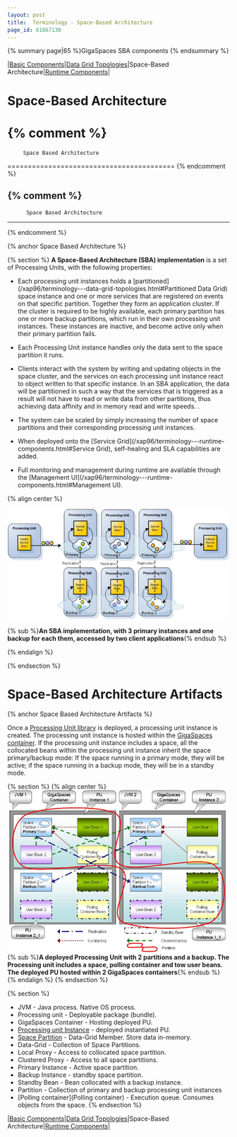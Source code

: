 ```yaml
---
layout: post
title:  Terminology - Space-Based Architecture
page_id: 61867130
---
```


{% summary page|65 %}GigaSpaces SBA components {% endsummary %}

|[Basic Components](/xap96/terminology---basic-components.html)|[Data Grid Topologies](/xap96/terminology---data-grid-topologies.html)|Space-Based Architecture|[Runtime Components](/xap96/terminology---runtime-components.html)|

# Space-Based Architecture

{% comment %}
=========================================

         Space Based Architecture

=========================================
{% endcomment %}

{% comment %}
---------------------------------------
          Space Based Architecture
---------------------------------------
{% endcomment %}

{% anchor Space Based Architecture %}

{% section %}
**A Space-Based Architecture (SBA) implementation** is a set of Processing Units, with the following properties:

- Each processing unit instances holds a [partitioned](/xap96/terminology---data-grid-topologies.html#Partitioned Data Grid) space instance and one or more services that are registered on events on that specific partition. Together they form an application cluster. If the cluster is required to be highly available, each primary partition has one or more backup partitions, which run in their own processing unit instances. These instances are inactive, and become active only when their primary partition fails.

- Each Processing Unit instance handles only the data sent to the space partition it runs.

- Clients interact with the system by writing and updating objects in the space cluster, and the services on each processing unit instance react to object written to that specific instance. In an SBA application, the data will be partitioned in such a way that the services that is triggered as a result will not have to read or write data from other partitions, thus achieving data affinity and in memory read and write speeds. .

- The system can be scaled by simply increasing the number of space partitions and their corresponding processing unit instances.

- When deployed onto the [Service Grid](/xap96/terminology---runtime-components.html#Service Grid), self-healing and SLA capabilities are added.

- Full monitoring and management during runtime are available through the [Management UI](/xap96/terminology---runtime-components.html#Management UI).

{% align center %}

![sba_with_backup.jpg](/attachment_files/sba_with_backup.jpg)

{% sub %}**An SBA implementation, with 3 primary instances and one backup for each them, accessed by two client applications**{% endsub %}

{% endalign %}

{% endsection %}

# Space-Based Architecture Artifacts

{% anchor Space Based Architecture Artifacts %}

Once a [Processing Unit library](/xap96/the-processing-unit-structure-and-configuration.html) is deployed, a processing unit instance is created. The processing unit instance is hosted within the [GigaSpaces container](/xap96/the-grid-service-container.html). If the processing unit instance includes a space, all the collocated beans within the processing unit instance inherit the space primary/backup mode: If the space running in a primary mode, they will be active; if the space running in a backup mode, they will be in a standby mode.

{% section %}
{% align center %}
![term_sba_artifacts.jpg](/attachment_files/term_sba_artifacts.jpg)
{% sub %}**A deployed Processing Unit with 2 partitions and a backup. The Processing unit includes a space, polling container and tow user beans. The deployed PU hosted within 2 GigaSpaces containers**{% endsub %}
{% endalign %}
{% endsection %}

{% section %}
- JVM - Java process. Native OS process.
- Processing unit - Deployable package (bundle).
- GigaSpaces Container - Hosting deployed PU.
- [Processing unit Instance](/xap96/packaging-and-deployment.html) - deployed instantiated PU.
- [Space Partition](/xap96/terminology---data-grid-topologies.html) - Data-Grid Member. Store data in-memory.
- Data-Grid - Collection of Space Partitions.
- Local Proxy - Access to collocated space partition.
- Clustered Proxy - Access to all space partitions.
- Primary Instance - Active space partition.
- Backup Instance - standby space partition.
- Standby Bean - Bean collocated with a backup instance.
- Partition - Collection of primary and backup processing unit instances
- [Polling container](Polling container) - Execution queue. Consumes objects from the space.
{% endsection %}

|[Basic Components](/xap96/terminology---basic-components.html)|[Data Grid Topologies](/xap96/terminology---data-grid-topologies.html)|Space-Based Architecture|[Runtime Components](/xap96/terminology---runtime-components.html)|
